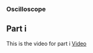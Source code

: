### Oscilloscope

## Part i
  This is the video for part i 
  [Video](https://imgur.com/a/ghAb5cp)

